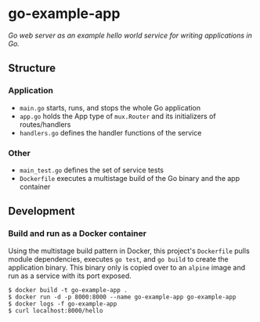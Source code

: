 # go-example-app
*Go web server as an example hello world service for writing applications in Go.*

## Structure

### Application

* `main.go` starts, runs, and stops the whole Go application
* `app.go` holds the App type of `mux.Router` and its initializers of routes/handlers
* `handlers.go` defines the handler functions of the service

### Other

* `main_test.go` defines the set of service tests
* `Dockerfile` executes a multistage build of the Go binary and the app container

## Development 

### Build and run as a Docker container

Using the multistage build pattern in Docker, this project's `Dockerfile` pulls module dependencies, executes `go test`,
and `go build` to create the application binary. This binary only is copied over to an `alpine` image and run as a
service with its port exposed.

```shell script
$ docker build -t go-example-app .
$ docker run -d -p 8000:8000 --name go-example-app go-example-app
$ docker logs -f go-example-app
$ curl localhost:8000/hello
```
